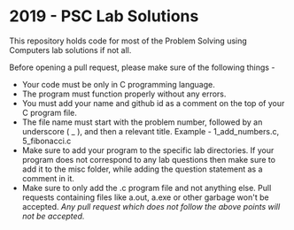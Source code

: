 
# 2019 - PSC Lab Solutions
This repository holds code for most of the Problem Solving using Computers lab solutions if not all.

Before opening a pull request, please make sure of the following things -
- Your code must be only in C programming language.
- The program must function properly without any errors.
- You must add your name and github id as a comment on the top of your C program file.
- The file name must start with the problem number, followed by an underscore ( _ ), and then a relevant title. Example - 1_add_numbers.c, 5_fibonacci.c
- Make sure to add your program to the specific lab directories. If your program does not correspond to any lab questions then make sure to add it to the misc folder, while adding the question statement as a comment in it.
- Make sure to only add the .c program file and not anything else. Pull requests containing files like a.out, a.exe or other garbage won't be accepted.
_Any pull request which does not follow the above points will not be accepted._
